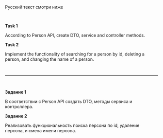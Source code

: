 Русский текст смотри ниже

<br/>

**Task 1**

According to Person API, create DTO, service and controller methods.

**Task 2**

Implement the functionality of searching for a person by id, deleting a person, and changing the name of a person.


<br/><hr/><br/>


**Задание 1**

В соответствии с Person API создать DTO, методы сервиса и контроллера. 

**Задание 2**

Реализовать функциональность поиска персона по id, удаление персона, и смена имени персона. 

<br/>

